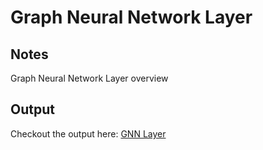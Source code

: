 # Graph Neural Network Layer

## Notes

Graph Neural Network Layer overview

## Output

Checkout the output here: [GNN Layer](https://github.com/priba/TikZ/blob/main/gnn_layer/gnn_layer.pdf)

